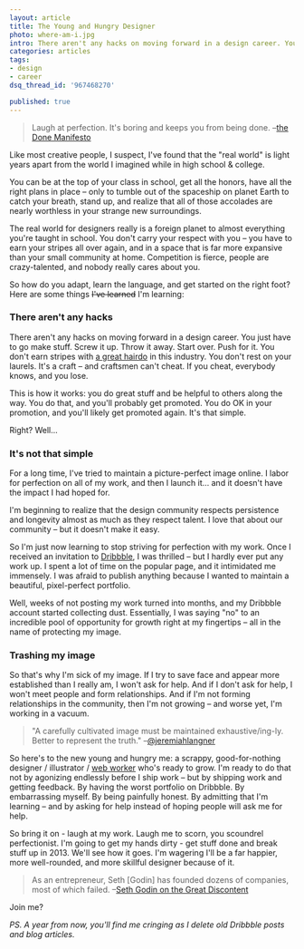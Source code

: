 ```yaml
---
layout: article
title: The Young and Hungry Designer
photo: where-am-i.jpg
intro: There aren't any hacks on moving forward in a design career. You just have to go make stuff. Screw it up. Throw it away. Start over.
categories: articles
tags:
- design
- career
dsq_thread_id: '967468270'

published: true
---
```


<blockquote>Laugh at perfection. It's boring and keeps you from being done.
  <span class="quote-source">–<a href="http://www.brepettis.com/blog/2009/3/3/the-cult-of-done-manifesto.html">the Done Manifesto</a></span>
</blockquote>

Like most creative people, I suspect, I've found that the "real world" is light years apart from the world I imagined while in high school & college.

You can be at the top of your class in school, get all the honors, have all the right plans in place – only to tumble out of the spaceship on planet Earth to catch your breath, stand up, and realize that all of those accolades are nearly worthless in your strange new surroundings.

The real world for designers really is a foreign planet to almost everything you're taught in school. You don't carry your respect with you – you have to earn your stripes all over again, and in a space that is far more expansive than your small community at home. Competition is fierce, people are crazy-talented, and nobody really cares about you.

So how do you adapt, learn the language, and get started on the right foot? Here are some things <span style="text-decoration: line-through;">I've learned</span> I'm learning:

<h3>There aren't any hacks</h3>

There aren't any hacks on moving forward in a design career. You just have to go make stuff. Screw it up. Throw it away. Start over. Push for it. You don't earn stripes with <a href="https://gimmebar.com/view/50c5eefe29ca156213000009">a great hairdo</a> in this industry. You don't rest on your laurels. It's a craft – and craftsmen can't cheat. If you cheat, everybody knows, and you lose.

This is how it works: you do great stuff and be helpful to others along the way. You do that, and you'll probably get promoted. You do OK in your promotion, and you'll likely get promoted again. It's that simple.

Right? Well...

<h3>It's not that simple</h3>

For a long time, I've tried to maintain a picture-perfect image online. I labor for perfection on all of my work, and then I launch it… and it doesn't have the impact I had hoped for.

I'm beginning to realize that the design community respects persistence and longevity almost as much as they respect talent. I love that about our community  – but it doesn't make it easy.

So I'm just now learning to stop striving for perfection with my work. Once I received an invitation to <a href="http://dribbble.com/neilrenicker">Dribbble</a>, I was thrilled – but I hardly ever put any work up. I spent a lot of time on the popular page, and it intimidated me immensely. I was afraid to publish anything because I wanted to maintain a beautiful, pixel-perfect portfolio.

Well, weeks of not posting my work turned into months, and my Dribbble account started collecting dust. Essentially, I was saying "no" to an incredible pool of opportunity for growth right at my fingertips – all in the name of protecting my image.

<h3>Trashing my image</h3>

So that's why I'm sick of my image. If I try to save face and appear more established than I really am, I won't ask for help. And if I don't ask for help, I won't meet people and form relationships. And if I'm not forming relationships in the community, then I'm not growing – and worse yet, I'm working in a vacuum.

<blockquote class="quote-right">"A carefully cultivated image must be maintained exhaustive/ing-ly. Better to represent the truth."
  <span class="quote-source">–<a href="https://twitter.com/jeremiahlangner/status/275273040743497728">@jeremiahlangner</a></span>
</blockquote>

So here's to the new young and hungry me: a scrappy, good-for-nothing designer / illustrator / <a href="/articles/little-web-worker/">web worker</a> who's ready to grow. I'm ready to do that not by agonizing endlessly before I ship work – but by shipping work and getting feedback. By having the worst portfolio on Dribbble. By embarrassing myself. By being painfully honest. By admitting that I'm learning – and by asking for help instead of hoping people will ask me for help.

So bring it on - laugh at my work. Laugh me to scorn, you scoundrel perfectionist. I'm going to get my hands dirty - get stuff done and break stuff up in 2013. We'll see how it goes. I'm wagering I'll be a far happier, more well-rounded, and more skillful designer because of it.

<blockquote>As an entrepreneur, Seth [Godin] has founded dozens of companies, most of which failed.
  –<span class="quote-source"><a href="http://thegreatdiscontent.com/seth-godin">Seth Godin on the Great Discontent</a></span>
</blockquote>

Join me?

*PS. A year from now, you'll find me cringing as I delete old Dribbble posts and blog articles.*